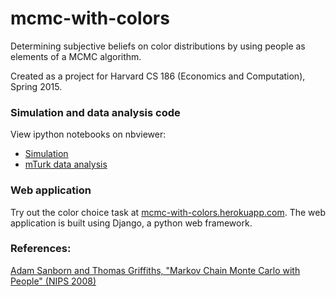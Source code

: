 # mcmc-with-colors

Determining subjective beliefs on color distributions by using people as elements of a MCMC algorithm.

Created as a project for Harvard CS 186 (Economics and Computation), Spring 2015.


### Simulation and data analysis code
View ipython notebooks on nbviewer:
* [Simulation](http://nbviewer.ipython.org/github/kunanit/mcmc-with-colors/blob/master/data_analysis/MCMC%20Simulation.ipynb)
* [mTurk data analysis](http://nbviewer.ipython.org/github/kunanit/mcmc-with-colors/blob/master/data_analysis/mTurk%20data%20analysis.ipynb)


### Web application
Try out the color choice task at [mcmc-with-colors.herokuapp.com](mcmc-with-colors.herokuapp.com). The web application is built using Django, a python web framework.

### References:
[Adam Sanborn and Thomas Griffiths, "Markov Chain Monte Carlo with People" (NIPS 2008)](papers.nips.cc/paper/3214-markov-chain-monte-carlo-with-people.pdf)
